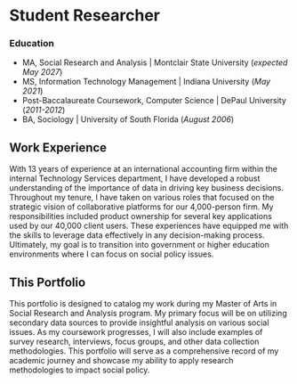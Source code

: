 # Student Researcher

### Education
- MA, Social Research and Analysis | Montclair State University (_expected May 2027_)
- MS, Information Technology Management | Indiana University (_May 2021_)
- Post-Baccalaureate Coursework, Computer Science | DePaul University (_2011-2012_)
- BA, Sociology | University of South Florida (_August 2006_)

## Work Experience
With 13 years of experience at an international accounting firm within the internal Technology Services department, I have developed a robust understanding of the importance of data in driving key business decisions. Throughout my tenure, I have taken on various roles that focused on the strategic vision of collaborative platforms for our 4,000-person firm. My responsibilities included product ownership for several key applications used by our 40,000 client users. These experiences have equipped me with the skills to leverage data effectively in any decision-making process. Ultimately, my goal is to transition into government or higher education environments where I can focus on social policy issues.

## This Portfolio
This portfolio is designed to catalog my work during my Master of Arts in Social Research and Analysis program. My primary focus will be on utilizing secondary data sources to provide insightful analysis on various social issues. As my coursework progresses, I will also include examples of survey research, interviews, focus groups, and other data collection methodologies. This portfolio will serve as a comprehensive record of my academic journey and showcase my ability to apply research methodologies to impact social policy.
